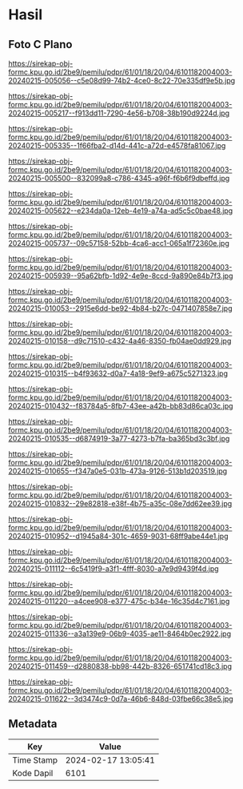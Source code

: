 # Hasil

## Foto C Plano

https://sirekap-obj-formc.kpu.go.id/2be9/pemilu/pdpr/61/01/18/20/04/6101182004003-20240215-005056--c5e08d99-74b2-4ce0-8c22-70e335df9e5b.jpg

https://sirekap-obj-formc.kpu.go.id/2be9/pemilu/pdpr/61/01/18/20/04/6101182004003-20240215-005217--f913dd11-7290-4e56-b708-38b190d9224d.jpg

https://sirekap-obj-formc.kpu.go.id/2be9/pemilu/pdpr/61/01/18/20/04/6101182004003-20240215-005335--1f66fba2-d14d-441c-a72d-e4578fa81067.jpg

https://sirekap-obj-formc.kpu.go.id/2be9/pemilu/pdpr/61/01/18/20/04/6101182004003-20240215-005500--832099a8-c786-4345-a96f-f6b6f9dbeffd.jpg

https://sirekap-obj-formc.kpu.go.id/2be9/pemilu/pdpr/61/01/18/20/04/6101182004003-20240215-005622--e234da0a-12eb-4e19-a74a-ad5c5c0bae48.jpg

https://sirekap-obj-formc.kpu.go.id/2be9/pemilu/pdpr/61/01/18/20/04/6101182004003-20240215-005737--09c57158-52bb-4ca6-acc1-065a1f72360e.jpg

https://sirekap-obj-formc.kpu.go.id/2be9/pemilu/pdpr/61/01/18/20/04/6101182004003-20240215-005939--95a62bfb-1d92-4e9e-8ccd-9a890e84b7f3.jpg

https://sirekap-obj-formc.kpu.go.id/2be9/pemilu/pdpr/61/01/18/20/04/6101182004003-20240215-010053--2915e6dd-be92-4b84-b27c-0471407858e7.jpg

https://sirekap-obj-formc.kpu.go.id/2be9/pemilu/pdpr/61/01/18/20/04/6101182004003-20240215-010158--d9c71510-c432-4a46-8350-fb04ae0dd929.jpg

https://sirekap-obj-formc.kpu.go.id/2be9/pemilu/pdpr/61/01/18/20/04/6101182004003-20240215-010315--b4f93632-d0a7-4a18-9ef9-a675c5271323.jpg

https://sirekap-obj-formc.kpu.go.id/2be9/pemilu/pdpr/61/01/18/20/04/6101182004003-20240215-010432--f83784a5-8fb7-43ee-a42b-bb83d86ca03c.jpg

https://sirekap-obj-formc.kpu.go.id/2be9/pemilu/pdpr/61/01/18/20/04/6101182004003-20240215-010535--d6874919-3a77-4273-b7fa-ba365bd3c3bf.jpg

https://sirekap-obj-formc.kpu.go.id/2be9/pemilu/pdpr/61/01/18/20/04/6101182004003-20240215-010655--f347a0e5-031b-473a-9126-513b1d203519.jpg

https://sirekap-obj-formc.kpu.go.id/2be9/pemilu/pdpr/61/01/18/20/04/6101182004003-20240215-010832--29e82818-e38f-4b75-a35c-08e7dd62ee39.jpg

https://sirekap-obj-formc.kpu.go.id/2be9/pemilu/pdpr/61/01/18/20/04/6101182004003-20240215-010952--d1945a84-301c-4659-9031-68ff9abe44e1.jpg

https://sirekap-obj-formc.kpu.go.id/2be9/pemilu/pdpr/61/01/18/20/04/6101182004003-20240215-011112--6c5419f9-a3f1-4fff-8030-a7e9d9439f4d.jpg

https://sirekap-obj-formc.kpu.go.id/2be9/pemilu/pdpr/61/01/18/20/04/6101182004003-20240215-011220--a4cee908-e377-475c-b34e-16c35d4c7161.jpg

https://sirekap-obj-formc.kpu.go.id/2be9/pemilu/pdpr/61/01/18/20/04/6101182004003-20240215-011336--a3a139e9-06b9-4035-ae11-8464b0ec2922.jpg

https://sirekap-obj-formc.kpu.go.id/2be9/pemilu/pdpr/61/01/18/20/04/6101182004003-20240215-011459--d2880838-bb98-442b-8326-651741cd18c3.jpg

https://sirekap-obj-formc.kpu.go.id/2be9/pemilu/pdpr/61/01/18/20/04/6101182004003-20240215-011622--3d3474c9-0d7a-46b6-848d-03fbe66c38e5.jpg


## Metadata

| Key        | Value               |
| ---------- | ------------------- |
| Time Stamp | 2024-02-17 13:05:41 |
| Kode Dapil | 6101                |



